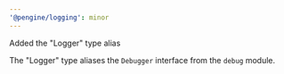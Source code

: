 ```yaml
---
'@pengine/logging': minor
---
```


Added the "Logger" type alias

The "Logger" type aliases the `Debugger` interface from
the `debug` module.
